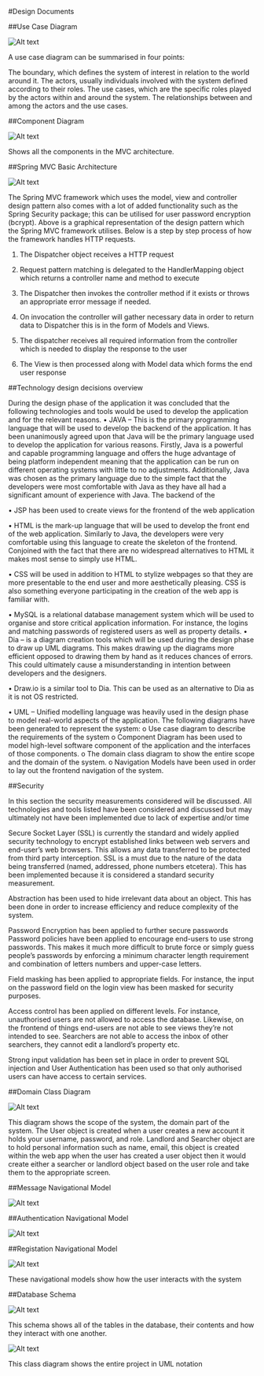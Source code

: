 #Design Documents

##Use Case Diagram

![Alt text](media/useCaseDiagram.jpg)

A use case diagram can be summarised in four points:

The boundary, which defines the system of interest in relation to the world around it.
The actors, usually individuals involved with the system defined according to their roles.
The use cases, which are the specific roles played by the actors within and around the system.
The relationships between and among the actors and the use cases.


##Component Diagram

![Alt text](media/componentDiagram.png)

Shows all the components in the MVC architecture.

##Spring MVC Basic Architecture

![Alt text](media/springmvc.png)

The Spring MVC framework which uses the model, view and controller design pattern also comes with a lot of added functionality such as the Spring Security package; 
this can be utilised for user password encryption (bcrypt).
Above is a graphical representation of the design pattern which the Spring MVC framework utilises. Below is a step by step process of how the framework handles HTTP requests.

1) The Dispatcher object receives a HTTP request

2) Request pattern matching is delegated to the HandlerMapping object which returns a controller name and method to execute

3) The Dispatcher then invokes the controller method if it exists or throws an appropriate error message if needed.

4) On invocation the controller will gather necessary data in order to return data to Dispatcher this is in the form of Models and Views.

5) The dispatcher receives all required information from the controller which is needed to display the response to the user

6) The View is then processed along with Model data which forms the end user response

##Technology design decisions overview

During the design phase of the application it was concluded that the following technologies and tools would be used to develop the application and for the relevant reasons.
•	JAVA – This is the primary programming language that will be used to develop the backend of the application. It has been unanimously agreed upon that Java will be the primary language used to develop the application for various reasons. Firstly, Java is a powerful and capable programming language and offers the huge advantage of being platform independent meaning that the application can be run on different operating systems with little to no adjustments. Additionally, Java was chosen as the primary language due to the simple fact that the developers were most comfortable with Java as they have all had a significant amount of experience with Java. The backend of the 

•	JSP has been used to create views for the frontend of the web application

•	HTML is the mark-up language that will be used to develop the front end of the web application. Similarly to Java, the developers were very comfortable using this language to create the skeleton of the frontend. Conjoined with the fact that there are no widespread alternatives to HTML it makes most sense to simply use HTML. 

•	CSS will be used in addition to HTML to stylize webpages so that they are more presentable to the end user and more aesthetically pleasing. CSS is also something everyone participating in the creation of the web app is familiar with. 


•	MySQL is a relational database management system which will be used to organise and store critical application information. For instance, the logins and matching passwords of registered users as well as property details.
•	Dia – is a diagram creation tools which will be used during the design phase to draw up UML diagrams. This makes drawing up the diagrams more efficient opposed to drawing them by hand as it reduces chances of errors. This could ultimately cause a misunderstanding in intention between developers and the designers.

•	Draw.io is a similar tool to Dia. This can be used as an alternative to Dia as it is not OS restricted.

•	UML – Unified modelling language was heavily used in the design phase to model real-world aspects of the application. The following diagrams have been generated to represent the system:
o	Use case diagram to describe the requirements of the system
o	Component Diagram has been used to model high-level software component of the application and the interfaces of those components.
o	The domain class diagram to show the entire scope and the domain of the system.
o	Navigation Models have been used in order to lay out the frontend navigation of the system.


##Security

In this section the security measurements considered will be discussed. All technologies and tools listed have been considered and discussed but may ultimately not have been implemented due to lack of expertise and/or time

Secure Socket Layer (SSL) is currently the standard and widely applied security technology to encrypt established links between web servers and end-user’s web browsers.  This allows any data transferred to be protected from third party interception. SSL is a must due to the nature of the data being transferred (named, addressed, phone numbers etcetera). This has been implemented because it is considered a standard security measurement.

Abstraction has been used to hide irrelevant data about an object. This has been done in order to increase efficiency and reduce complexity of the system. 

Password Encryption has been applied to further secure passwords
Password policies have been applied to encourage end-users to use strong passwords. This makes it much more difficult to brute force or simply guess people’s passwords by enforcing a minimum character length requirement and combination of letters numbers and upper-case letters. 

Field masking has been applied to appropriate fields. For instance, the input on the password field on the login view has been masked for security purposes.

Access control has been applied on different levels. For instance, unauthorised users are not allowed to access the database. Likewise, on the frontend of things end-users are not able to see views they’re not intended to see. Searchers are not able to access the inbox of other searchers, they cannot edit a landlord’s property etc. 

Strong input validation has been set in place in order to prevent SQL injection and 
User Authentication has been used so that only authorised users can have access to certain services.


##Domain Class Diagram

![Alt text](media/domainclassdiagram.png)

This diagram shows the scope of the system, the domain part of the system. The User object is created when a user creates a new account 
it holds your username, password, and role. Landlord and Searcher object are to hold personal information such as name, email, this object 
is created within the web app when the user has created a user object then it would create either a searcher or landlord object based on 
the user role and take them to the appropriate screen. 

##Message Navigational Model

![Alt text](media/messageNavModel-1.png)

##Authentication Navigational Model

![Alt text](media/navigationa-diagram-authController-1.png)

##Registation Navigational Model

![Alt text](media/registrationNavModel.png)

These navigational models show how the user interacts with the system

##Database Schema

![Alt text](media/schema.png)

This schema shows all of the tables in the database, their contents and how they interact with one another. 

![Alt text](media/classdiagram.png)

This class diagram shows the entire project in UML notation 


